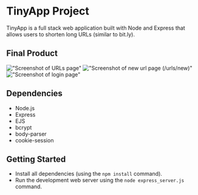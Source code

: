 # TinyApp Project

TinyApp is a full stack web application built with Node and Express that allows users to shorten long URLs (similar to bit.ly).

## Final Product

!["Screenshot of URLs page"](https://github.com/TeriEich/week2/blob/master/tiny-app/docs/urls-page.png?raw=true)
!["Screenshot of new url page (/urls/new)"](https://github.com/TeriEich/week2/blob/master/tiny-app/docs/new-url-page.png?raw=true)
!["Screenshot of login page"](https://github.com/TeriEich/week2/blob/master/tiny-app/docs/login-page.png?raw=true)

## Dependencies

- Node.js
- Express
- EJS
- bcrypt
- body-parser
- cookie-session

## Getting Started

- Install all dependencies (using the `npm install` command).
- Run the development web server using the `node express_server.js` command.